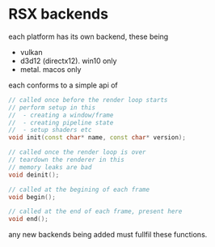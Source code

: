 # RSX backends

each platform has its own backend, these being

* vulkan
* d3d12 (directx12). win10 only
* metal. macos only

each conforms to a simple api of 
```cpp
// called once before the render loop starts
// perform setup in this 
//  - creating a window/frame
//  - creating pipeline state
//  - setup shaders etc
void init(const char* name, const char* version);

// called once the render loop is over
// teardown the renderer in this
// memory leaks are bad
void deinit();

// called at the begining of each frame
void begin();

// called at the end of each frame, present here
void end();
```
any new backends being added must fullfil these functions.
